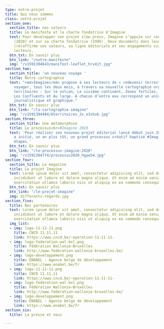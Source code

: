 ```yaml
---
type: notre-projet
title: Qui nous sommes
class: notre-projet
section_one:
  section_title: nos valeurs
  title: Le manifeste et la charte fondatrice d'Imagine
  text: Pour développer son projet slow press, Imagine s’appuie sur son manifeste
    (2020) et sur sa charte fondatrice (1996). Deux documents dans lesquels le magazine
    (ré)affirme ses valeurs, sa ligne éditoriale et ses engagements vis-à-vis des
    lecteurs.
  btn_txt: En savoir plus
  btn_link: "/notre-manifeste"
  img: "/v1591304643/manifest-leaflet_hrv4jt.jpg"
section_two:
  section_title: 'un nouveau voyage '
  title: Notre cartographie
  text: "<em>Imagine</em> propose à ses lecteurs de « redevenir terrestres » et de
    voyager, tous les deux mois, à travers sa nouvelle cartographie organisée en six
    territoires : Sur le volcan, Le sixième continent, Zones fertiles, Terra incognita,
    Les Confluents et Au large. A chacun d’entre eux correspond un univers thématique,
    journalistique et graphique."
  btn_txt: En savoir plus
  btn_link: "/la-cartographie-imagine"
  img: "/v1591304484/6territoires_2x_e3shub.jpg"
section_three:
  section_title: Une métamorphose
  title: Le processus<br>#Imagine 2020
  text: 'Pour réaliser son nouveau projet éditorial lancé début juin 2020, Imagine
    a initié, un an plus tôt, un grand processus créatif baptisé #Imagine2020 en huit
    étapes.'
  btn_txt: En savoir plus
  btn_link: "/le-processus-imagine-2020"
  img: "/v1591304774/processus2020_hgyw54.jpg"
section_four:
  section_title: Le magazine
  title: Le projet Imagine
  text: Lorem ipsum dolor sit amet, consectetur adipiscing elit, sed do eiusmod tempor
    incididunt ut labore et dolore magna aliqua. Ut enim ad minim veniam, quis nostrud
    exercitation ullamco laboris nisi ut aliquip ex ea commodo consequat.
  btn_txt: En savoir plus
  btn_link: "/le-projet-imagine"
  img: differents-regards.jpg
section_five:
  title: Nos partenaires
  text: Lorem ipsum dolor sit amet, consectetur adipiscing elit, sed do eiusmod tempor
    incididunt ut labore et dolore magna aliqua. Ut enim ad minim veniam, quis nostrud
    exercitation ullamco laboris nisi ut aliquip ex ea commodo consequat.
  img_list:
  - img: logo-11-11-11.png
    title: CNCD 11.11.11
    link: https://www.cncd.be/-operation-11-11-11-
  - img: logo-federation-wal-bxl.png
    title: Fédération Wallonie-Bruxelles
    link: http://www.federation-wallonie-bruxelles.be/
  - img: logo-developpement.png
    title: ENABEL - Agence belge de développement
    link: https://www.enabel.be/fr
  - img: logo-11-11-11.png
    title: CNCD 11.11.11
    link: https://www.cncd.be/-operation-11-11-11-
  - img: logo-federation-wal-bxl.png
    title: Fédération Wallonie-Bruxelles
    link: http://www.federation-wallonie-bruxelles.be/
  - img: logo-developpement.png
    title: ENABEL - Agence belge de développement
    link: https://www.enabel.be/fr
section_six:
  title: La presse et nous

---
```


